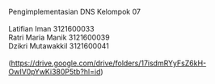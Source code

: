 Pengimplementasian DNS Kelompok 07<br><br>
Latifian Iman 3121600033<br>
Ratri Maria Manik 3121600039<br>
Dzikri Mutawakkil 3121600041<br><br>
(https://drive.google.com/drive/folders/17isdmRYyFsZ6kH-OwIV0pYwKi380P5tb?hl=id)
